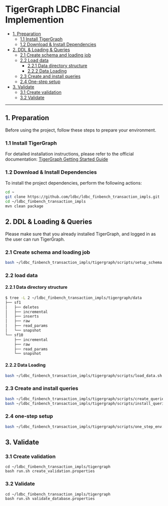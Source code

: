 # TigerGraph LDBC Financial Implemention

- [1. Preparation](#1-preparation)
  - [1.1 Install TigerGraph](#11-install-tigergraph)
  - [1.2 Download & Install Dependencies](#12-download--install-dependencies)
- [2. DDL & Loading & Queries](#2-ddl--loading--queries)
  - [2.1 Create schema and loading job](#21-create-schema-and-loading-job)
  - [2.2 Load data](#22-load-data)
    - [2.2.1 Data directory structure](#221-data-directory-structure)
    - [2.2.2 Data Loading](#222-data-loading)
  - [2.3 Create and install queries](#23-create-and-install-queries)
  - [2.4 One-step setup](#24-one-step-setup)
- [3. Validate](#3-validate)
  - [3.1 Create validation](#31-create-validation)
  - [3.2 Validate](#32-validate)

---

## 1. Preparation

Before using the project, follow these steps to prepare your environment.

### 1.1 Install TigerGraph

For detailed installation instructions, please refer to the official documentation: [TigerGraph Getting Started Guide](https://docs.tigergraph.com/tigergraph-server/current/getting-started/linux)

### 1.2 Download & Install Dependencies

To install the project dependencies, perform the following actions:

```bash
cd ~
git clone https://github.com/ldbc/ldbc_finbench_transaction_impls.git
cd ~/ldbc_finbench_transaction_impls
mvn clean package
```

## 2. DDL & Loading & Queries
Please make sure that you already installed TigerGraph, and logged in as the user can run TigerGraph.
### 2.1 Create schema and loading job
```bash
bash ~/ldbc_finbench_transaction_impls/tigergraph/scripts/setup_schema.sh
```

### 2.2 load data
#### 2.2.1 Data directory structure
```bash
$ tree -L 2 ~/ldbc_finbench_transaction_impls/tigergraph/data
├── sf1
│   ├── deletes
│   ├── incremental
│   ├── inserts
│   ├── raw
│   ├── read_params
│   └── snapshot
└── sf10
    ├── incremental
    ├── raw
    ├── read_params
    └── snapshot
```

#### 2.2.2 Data Loading
```bash
bash ~/ldbc_finbench_transaction_impls/tigergraph/scripts/load_data.sh
```

### 2.3 Create and install queries
```bash
bash ~/ldbc_finbench_transaction_impls/tigergraph/scripts/create_queries.sh
bash ~/ldbc_finbench_transaction_impls/tigergraph/scripts/install_queries.sh
```

### 2.4 one-step setup
```bash
bash ~/ldbc_finbench_transaction_impls/tigergraph/scripts/one_step_env.sh
```

## 3. Validate
### 3.1 Create validation
```shell
cd ~/ldbc_finbench_transaction_impls/tigergraph
bash run.sh create_validation.properties
```

### 3.2 Validate
```shell
cd ~/ldbc_finbench_transaction_impls/tigergraph
bash run.sh validate_database.properties
```